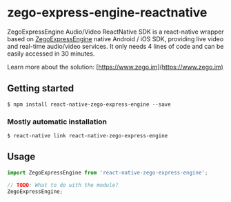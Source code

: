 # zego-express-engine-reactnative

ZegoExpressEngine Audio/Video ReactNative SDK is a react-native wrapper based on [ZegoExpressEngine](https://doc-en.zego.im/en/693.html) native Android / iOS SDK, providing live video and real-time audio/video services. It only needs 4 lines of code and can be easily accessed in 30 minutes.

Learn more about the solution: [https://www.zego.im](https://www.zego.im)

## Getting started

`$ npm install react-native-zego-express-engine --save`

### Mostly automatic installation

`$ react-native link react-native-zego-express-engine`

## Usage
```javascript
import ZegoExpressEngine from 'react-native-zego-express-engine';

// TODO: What to do with the module?
ZegoExpressEngine;
```
